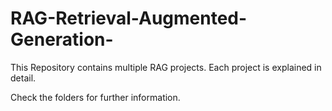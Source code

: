# RAG-Retrieval-Augmented-Generation-
This Repository contains multiple RAG projects.
Each project is explained in detail.

Check the folders for further information.
